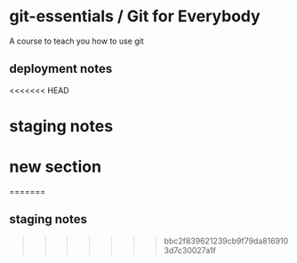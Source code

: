 # git-essentials / Git for Everybody

A course to teach you how to use git

## deployment notes

<<<<<<< HEAD
# staging notes

# new section
=======
## staging notes
>>>>>>> bbc2f839621239cb9f79da8169103d7c30027a1f
